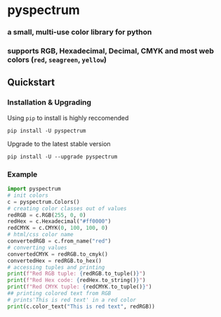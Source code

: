 # pyspectrum
### a small, multi-use color library for python
### supports RGB, Hexadecimal, Decimal, CMYK and most web colors (`red`, `seagreen`, `yellow`)
## Quickstart
### Installation & Upgrading
Using `pip` to install is highly reccomended</br>

`pip install -U pyspectrum`</br>

Upgrade to the latest stable version</br>

`pip install -U --upgrade pyspectrum`</br>

### Example
```py
import pyspectrum
# init colors
c = pyspectrum.Colors()
# creating color classes out of values
redRGB = c.RGB(255, 0, 0)
redHex = c.Hexadecimal("#ff0000")
redCMYK = c.CMYK(0, 100, 100, 0)
# html/css color name
convertedRGB = c.from_name("red")
# converting values
convertedCMYK = redRGB.to_cmyk()
convertedHex = redRGB.to_hex()
# accessing tuples and printing
print(f"Red RGB tuple: {redRGB.to_tuple()}")
print(f"Red Hex code: {redHex.to_string()}")
print(f"Red CMYK tuple: {redCMYK.to_tuple()}")
## printing colored text from RGB 
# prints'This is red text' in a red color
print(c.color_text("This is red text", redRGB))
```



